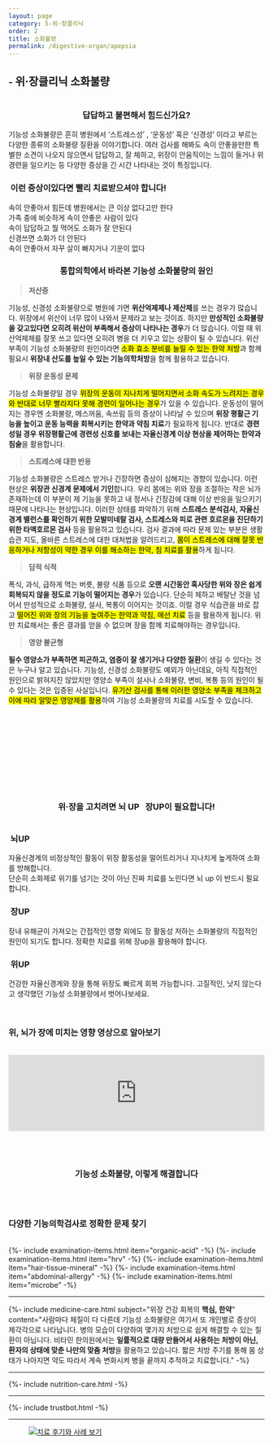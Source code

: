```yaml
---
layout: page
category: 5-위·장클리닉
order: 2
title: 소화불량
permalink: /digestive-organ/apepsia
---
```


<h2 class="content-heading">
  <small>-</small>
  <strong>위·장클리닉</strong> 소화불량
</h2>

<figure>
  <img src="/assets/20190625085237.jpg" alt="">
</figure>

<h3 style="text-align:center">답답하고 불편해서 힘드신가요?</h3>
<p>기능성 소화불량은 흔히 병원에서 ‘스트레스성’ , ‘운동성’ 혹은 ‘신경성’ 이라고 부르는 다양한 종류의 소화불량 질환을 이야기합니다. 여러 검사를 해봐도 속이 안좋을만한 특별한 소견이 나오지 않으면서 답답하고, 잘 체하고, 위장이 안움직이는 느낌이 들거나 위경련을 일으키는 등 다양한 증상을 긴 시간 나타내는 것이 특징입니다.</p>

<div class="content-caution">
  <h3>
    <img src="/assets/icon-warning.svg" alt="">
    이런 증상이있다면  빨리 치료받으셔야 합니다!
  </h3>
  <p>
    속이 안좋아서 힘든데 병원에서는 큰 이상 없다고만 한다<br>
    가족 중에 비슷하게 속이 안좋은 사람이 있다<br>
    속이 답답하고 뭘 먹어도 소화가 잘 안된다<br>
    신경쓰면 소화가 더 안된다<br>
    속이 안좋아서 자꾸 살이 빠지거나 기운이 없다
  </p>
</div>
<h3 style="text-align:center">통합의학에서 바라본 기능성 소화불량의 원인</h3>
<div class="content-sculptpost">
  <blockquote>
    <strong>저산증</strong><br>
  </blockquote>
  <p>
  기능성, 신경성 소화불량으로 병원에 가면 <b>위산억제제나 제산제</b>를 쓰는 경우가 많습니다. 위장에서 위산이 너무 많이 나와서 문제라고 보는 것이죠. 하지만 <b>만성적인 소화불량을 갖고있다면 오히려 위산이 부족해서 증상이 나타나는 경우</b>가 더 많습니다. 이럴 때 위산억제제를 잘못 쓰고 있다면 오히려 병을 더 키우고 있는 상황이 될 수 있습니다. 위산 부족이 기능성 소화불량의 원인이라면 <mark>소화 효소 분비를 늘릴 수 있는 한약 처방</mark>과 함께 필요시 <b>위장내 산도를 높일 수 있는 기능의학처방</b>을 함께 활용하고 있습니다.
  </p>
  <blockquote>
    <strong>위장 운동성 문제</strong><br>
  </blockquote>
  <p>
  기능성 소화불량일 경우 <mark>위장의 운동이 지나치게 떨어지면서 소화 속도가 느려지는 경우와 반대로 너무 빨라지다 못해 경련이 일어나는 경우</mark>가 있을 수 있습니다. 운동성이 떨어지는 경우엔 소화불량, 메스꺼움, 속쓰림 등의 증상이 나타날 수 있으며 <b>위장 평활근 기능을 높이고 운동 능력을 회복시키는 한약과 약침 치료</b>가 필요하게 됩니다. 반대로 <b>경련성일 경우 위장평활근에 경련성 신호를 보내는 자율신경계 이상 현상을 제어하는 한약과 침술</b>을 활용합니다.
  </p>
  <blockquote>
    <strong>스트레스에 대한 반응</strong><br>
  </blockquote>
  <p>
 기능성 소화불량은 스트레스 받거나 긴장하면 증상이 심해지는 경향이 있습니다. 이런 현상은 <b>위장관 신경계 문제에서 기인</b>합니다. 우리 몸에는 위와 장을 조절하는 작은 뇌가 존재하는데 이 부분이 제 기능을 못하고 내 정서나 긴장감에 대해 이상 반응을 일으키기 때문에 나타나는 현상입니다. 이러한 상태를 파악하기 위해 <b>스트레스 분석검사, 자율신경계 밸런스를 확인하기 위한 모발미네랄 검사, 스트레스와 피로 관련 호르몬을 진단하기 위한 타액호르몬 검사</b> 등을 활용하고 있습니다. 검사 결과에 따라 문제 있는 부분은 생활 습관 지도, 올바른 스트레스에 대한 대처법을 알려드리고, <mark>몸이 스트레스에 대해 잘못 반응하거나 저항성이 약한 경우 이를 해소하는 한약, 침 치료를 활용</mark>하게 됩니다.
  </p>
  <blockquote>
    <strong>담적 식적</strong><br>
  </blockquote>
  <p>
  폭식, 과식, 급하게 먹는 버릇, 불량 식품 등으로 <b>오랜 시간동안 혹사당한 위와 장은 쉽게 회복되지 않을 정도로 기능이 떨어지는 경우</b>가 있습니다. 단순히 체하고 배탈난 것을 넘어서 만성적으로 소화불량, 설사, 복통이 이어지는 것이죠. 이럴 경우 식습관을 바로 잡고 <mark>떨어진 위와 장의 기능을 높여주는 한약과 약침, 매선 치료</mark> 등을 활용하게 됩니다. 위만 치료해서는 좋은 결과를 얻을 수 없으며 장을 함께 치료해야하는 경우입니다.
  </p>
  <blockquote>
    <strong>영양 불균형</strong><br>
  </blockquote>
  <p>
  <b>필수 영양소가 부족하면 피곤하고, 염증이 잘 생기거나 다양한 질환</b>이 생길 수 있다는 것은 누구나 알고 있습니다. 기능성, 신경성 소화불량도 예외가 아닌데요, 아직 직접적인 원인으로 밝혀지진 않았지만 영양소 부족이 설사나 소화불량, 변비, 복통 등의 원인이 될 수 있다는 것은 입증된 사실입니다. <mark>유기산 검사를 통해 이러한 영양소 부족을 체크하고 이에 따라 알맞은 영양제를 활용</mark>하여 기능성 소화불량의 치료를 시도할 수 있습니다.
  </p>
</div>
<iframe width="100%" src="" frameborder="0" allow="accelerometer; autoplay; encrypted-media; gyroscope; picture-in-picture" allowfullscreen></iframe>
<h3 style="text-align:center">위·장을 고치려면 <strong>뇌 UP &nbsp; 장UP</strong>이 필요합니다!</h3>
<figure>
  <img src="/assets/img-podium-stomach.jpg" alt="">
</figure>
<div class="content-iconcard">
  <h3>
    <img src="/assets/icon-up-brain.svg" alt="">
    뇌UP
  </h3>
  <p>자율신경계의 비정상적인 활동이 위장 활동성을 떨어트리거나 지나치게 높게하여 소화를 방해합니다.<br>단순히 소화제로 위기를 넘기는 것이 아닌 진짜 치료를 노린다면 뇌 up 이 반드시 필요합니다.</p>
</div>
<div class="content-iconcard">
  <h3>
    <img src="/assets/icon-up-bowels.svg" alt="">
    장UP
  </h3>
  <p>장내 유해균이 가져오는 간접적인 영향 외에도 장 활동성 저하는 소화불량의 직접적인 원인이 되기도 합니다. 정확한 치료를 위해 장up을 활용해야 합니다.</p>
</div>
<div class="content-iconcard">
  <h3>
    <img src="/assets/icon-up-stomach.svg" alt="">
    위UP
  </h3>
  <p>건강한 자율신경계와 장을 통해 위장도 빠르게 회복 가능합니다. 고질적인, 낫지 않는다고 생각했던 기능성 소화불량에서 벗어나보세요.</p>
</div>
<br>
<h3>위, 뇌가 장에 미치는 영향 <strong>영상으로 알아보기</strong></h3>
<br>
<iframe width="100%" src="https://www.youtube.com/embed/PaXHAPyaoeo" frameborder="0" allow="accelerometer; autoplay; encrypted-media; gyroscope; picture-in-picture" allowfullscreen></iframe>

<br><br>
<h3 style="text-align:center">기능성 소화불량, <strong>이렇게 해결합니다</strong></h3><br><br>
<h3><strong>다양한 기능의학검사</strong>로 정확한 문제 찾기</h3><br>
{%- include examination-items.html item="organic-acid" -%}
{%- include examination-items.html item="hrv" -%}
{%- include examination-items.html item="hair-tissue-mineral" -%}
{%- include examination-items.html item="abdominal-allergy" -%}
{%- include examination-items.html item="microbe" -%}

<hr>

{%- include medicine-care.html subject="위장 건강 회복의 <strong>핵심, 한약</strong>" content="사람마다 체질이 다 다른데 기능성 소화불량은 여기서 또 개인별로 증상이 제각각으로 나타납니다. 병의 모습이 다양하여 몇가지 처방으로 쉽게 해결할 수 있는 질환이 아닙니다. 비타민 한의원에서는 <strong>일률적으로 대량 만들어서 사용하는 처방이 아닌, 환자의 상태에 맞춘 나만의 맞춤 처방</strong>을 활용하고 있습니다. 짧은 처방 주기를 통해 몸 상태가 나아지면 약도 따라서 계속 변화시켜 병을 끝까지 추적하고 치료합니다." -%}

<hr>

{%- include nutrition-care.html -%}

<hr>

{%- include trustbot.html -%}

<hr>

<figure>
  <a href="/about/review">
    <img src="/assets/img-goreview.jpg" alt="치료 후기와 사례 보기">
  </a>
</figure>
